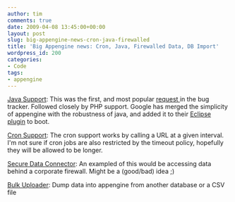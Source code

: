 ```yaml
---
author: tim
comments: true
date: 2009-04-08 13:45:00+00:00
layout: post
slug: big-appengine-news-cron-java-firewalled
title: 'Big Appengine news: Cron, Java, Firewalled Data, DB Import'
wordpress_id: 200
categories:
- Code
tags:
- appengine
---
```


[Java Support](http://googleappengine.blogspot.com/2009/04/seriously-this-time-new-language-on-app.html): This was the first, and most popular [request ](http://code.google.com/p/googleappengine/issues/detail?id=1)in the bug tracker. Followed closely by PHP support. Google has merged the simplicity of appengine with the robustness of java, and added it to their [Eclipse plugin](http://code.google.com/eclipse) to boot.  

  

[Cron Support](http://code.google.com/appengine/docs/python/config/cron.html): The cron support works by calling a URL at a given interval. I'm not sure if cron jobs are also restricted by the timeout policy, hopefully they will be allowed to be longer.  

  

[Secure Data Connector](http://code.google.com/securedataconnector/): An exampled of this would be accessing data behind a corporate firewall. Might be a (good/bad) idea ;)  

  

[Bulk Uploader](http://code.google.com/appengine/docs/python/tools/uploadingdata.html): Dump data into appengine from another database or a CSV file

